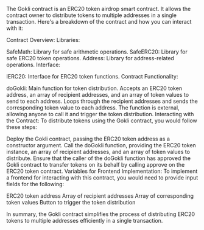 The Gokli contract is an ERC20 token airdrop smart contract. It allows the contract owner to distribute tokens to multiple addresses in a single transaction. Here's a breakdown of the contract and how you can interact with it:

Contract Overview:
Libraries:

SafeMath: Library for safe arithmetic operations.
SafeERC20: Library for safe ERC20 token operations.
Address: Library for address-related operations.
Interface:

IERC20: Interface for ERC20 token functions.
Contract Functionality:

doGokli: Main function for token distribution.
Accepts an ERC20 token address, an array of recipient addresses, and an array of token values to send to each address.
Loops through the recipient addresses and sends the corresponding token value to each address.
The function is external, allowing anyone to call it and trigger the token distribution.
Interacting with the Contract:
To distribute tokens using the Gokli contract, you would follow these steps:

Deploy the Gokli contract, passing the ERC20 token address as a constructor argument.
Call the doGokli function, providing the ERC20 token instance, an array of recipient addresses, and an array of token values to distribute.
Ensure that the caller of the doGokli function has approved the Gokli contract to transfer tokens on its behalf by calling approve on the ERC20 token contract.
Variables for Frontend Implementation:
To implement a frontend for interacting with this contract, you would need to provide input fields for the following:

ERC20 token address
Array of recipient addresses
Array of corresponding token values
Button to trigger the token distribution

In summary, the Gokli contract simplifies the process of distributing ERC20 tokens to multiple addresses efficiently in a single transaction.
